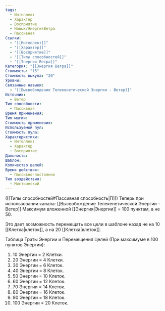 ```yaml
---
tags:
  - Интеллект
  - Характер
  - Восприятие
  - Навык/ЭнергияВетра
  - Пассивная
Ссылки:
  - "[[Интеллект]]"
  - "[[Характер]]"
  - "[[Восприятие]]"
  - "[[Типы способностей]]"
  - "[[Энергия Ветра]]"
Категория: "[[Энергия Ветра]]"
Стоимость: "15"
Стоимость выкупа: "20"
Уровни: 
Связанные навыки:
  - "[[Высвобождение Телекенетической Энергии - Ветер]]"
Источник:
  - Ветер
Тип способности:
  - Пассивная
Время применения: 
Тип магии: 
Стоимость применения: 
Используемый пул: 
Стоимость пула: 
Характеристики:
  - Интеллект
  - Характер
  - Восприятие
Дальность: 
Шаблон: 
Количество целей: 
Время действия:
  - Пассивно-постоянно
Тип воздействия:
  - Мистический
---
```

([[Типы способностей#Пассивная способность|П]]) Теперь при использовании канала: [[Высвобождение Телекенетической Энергии - Ветер]] Максимум вложенной [[Энергия|Энергии]] = 100 пунктам, а не 50.

Это дает возможность перемещать все цели в шаблоне назад не на 10 [[Клетка|клеток]], а на 20 [[Клетка|клеток]]. 

Таблица Траты Энергии и Перемещения Целей
(При максимуме в 100 пунктов Энергии):

1. 10 Энергии = 2 Клетки.
2. 20 Энергии = 4 Клетки.
3. 30 Энергии = 6 Клеток. 
4. 40 Энергии = 8 Клеток. 
5. 50 Энергии = 10 Клеток. 
6. 60 Энергии = 12 Клеток.
7. 70 Энергии = 14 Клеток.
8. 80 Энергии = 16 Клеток.
9. 90 Энергии = 18 Клеток.
10. 100 Энергии = 20 Клеток.